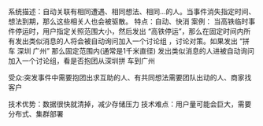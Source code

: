 系统描述：自动关联有相同遭遇、相同想法、相同...的人。当事件消失指定时间、想法到期，那么这些相关人也会被驱散。
特点：自动、快消
案例：
 当高铁临时事件停运时，用户指定关照范围大小，然后发出 “高铁停运”，那么在固定时间内所有发出类似消息的人将会被自动询问加入一个讨论组
 ，讨论对策。如果发出 “拼车 深圳 广州” 那么固定范围内(通常是1千米直径) 发出类似消息的人进被自动询问加入一个讨论组，看是否抱团从深圳拼
 车到广州
 
受众:突发事件中需要抱团出求互助的人、有共同想法需要团队出动的人、商家找客户

技术优势：数据很快就清掉，减少存储压力
技术难点：用户量可能会巨大，需要分布式、集群部署
